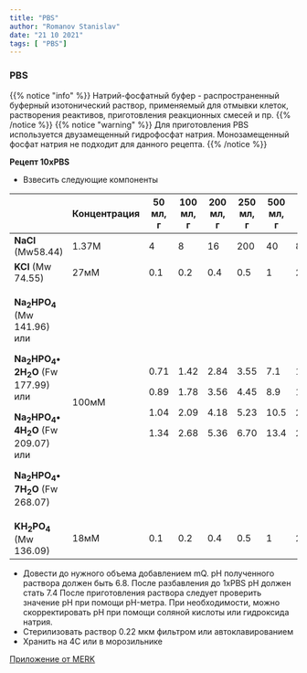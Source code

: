 ```yaml
---
title: "PBS"
author: "Romanov Stanislav"
date: "21 10 2021"
tags: [ "PBS"]
---
```


### PBS

{{% notice "info" %}}
Натрий-фосфатный буфер - распространенный буферный изотонический раствор, применяемый  для отмывки клеток, растворения реактивов, приготовления реакционных смесей и пр.
{{% /notice %}}
{{% notice "warning" %}}
Для приготовления PBS используется двузамещенный гидрофосфат натрия. Монозамещенный фосфат натрия не подходит для данного рецепта.
{{% /notice %}}

**Рецепт 10xPBS**

-   Взвесить следующие компоненты

<table style="width:100%;">
<colgroup>
<col style="width: 33%" />
<col style="width: 12%" />
<col style="width: 8%" />
<col style="width: 9%" />
<col style="width: 9%" />
<col style="width: 9%" />
<col style="width: 9%" />
<col style="width: 7%" />
</colgroup>
<thead>
<tr class="header">
<th></th>
<th>Концентрация</th>
<th>50 мл, г</th>
<th>100 мл, г</th>
<th>200 мл, г</th>
<th>250 мл, г</th>
<th>500 мл, г</th>
<th>1 л, г</th>
</tr>
</thead>
<tbody>
<tr class="odd">
<td><strong>NaCl</strong> (Mw58.44)</td>
<td>1.37М</td>
<td>4</td>
<td>8</td>
<td>16</td>
<td>200</td>
<td>40</td>
<td>80</td>
</tr>
<tr class="even">
<td><strong>KCl</strong> (Mw 74.55)</td>
<td>27мМ</td>
<td>0.1</td>
<td>0.2</td>
<td>0.4</td>
<td>0.5</td>
<td>1</td>
<td>2</td>
</tr>
<tr class="odd">
<td><p><strong>Na<sub>2</sub>HPO<sub>4</sub></strong> (Mw 141.96) или</p>
<p><strong>Na<sub>2</sub>HPO<sub>4</sub>• 2H<sub>2</sub>O</strong> (Fw 177.99) или</p>
<p><strong>Na<sub>2</sub>HPO<sub>4</sub>• 4H<sub>2</sub>O</strong> (Fw 209.07) или</p>
<p><strong>Na<sub>2</sub>HPO<sub>4</sub>• 7H<sub>2</sub>O</strong> (Fw 268.07)</p></td>
<td>100мМ</td>
<td><p>0.71</p>
<p>0.89</p>
<p>1.04</p>
<p>1.34</p></td>
<td><p>1.42</p>
<p>1.78</p>
<p>2.09</p>
<p>2.68</p></td>
<td><p>2.84</p>
<p>3.56</p>
<p>4.18</p>
<p>5.36</p></td>
<td><p>3.55</p>
<p>4.45</p>
<p>5.23</p>
<p>6.70</p></td>
<td><p>7.1</p>
<p>8.9</p>
<p>10.5</p>
<p>13.4</p></td>
<td><p>14.2</p>
<p>17.8</p>
<p>20.9</p>
<p>26.8</p></td>
</tr>
<tr class="even">
<td><strong>KH<sub>2</sub>PO<sub>4</sub></strong> (Mw 136.09)</td>
<td>18мМ</td>
<td>0.1</td>
<td>0.2</td>
<td>0.4</td>
<td>0.5</td>
<td>1</td>
<td>2</td>
</tr>
</tbody>
</table>

-   Довести до нужного объема добавлением mQ. pH полученного раствора должен быть 6.8. После разбавления до 1xPBS pH должен стать 7.4 После приготовления раствора следует проверить значение pH при помощи pH-метра. При необходимости, можно скорректировать pH при помощи соляной кислоты или гидроксида натрия.
-   Стерилизовать раствор 0.22 мкм фильтром или автоклавированием
-   Хранить на 4С или в морозильнике

[Приложение от MERK](https://www.sigmaaldrich.com/RU/en/support/calculators-and-apps/10x-phosphate-buffered-saline)
